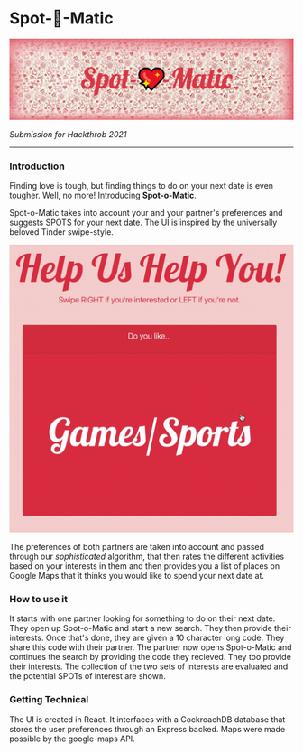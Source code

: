 # Spot-💖-Matic

![Banner](README_ASSETS/Banner.png)

*Submission for Hackthrob 2021*
<hr>

### Introduction

Finding love is tough, but finding things to do on your next date is even tougher. Well, no more! Introducing **Spot-o-Matic**. 

Spot-o-Matic takes into account your and your partner's preferences and suggests SPOTS for your next date.
The UI is inspired by the universally beloved Tinder swipe-style.

![Swipe Demo GIF](README_ASSETS/swipeDemo.gif)


The preferences of both partners are taken into account and passed through our *sophisticated* algorithm, that then rates the different activities based on your interests in them and then provides you a list of places on Google Maps that it thinks you would like to spend your next date at.

<!-- ![Google Maps Embeds](README_ASSETS/mapEmbed.gif) -->


### How to use it

It starts with one partner looking for something to do on their next date. They open up Spot-o-Matic and start a new search. They then provide their interests. Once that's done, they are given a 10 character long code. They share this code with their partner. The partner now opens Spot-o-Matic and continues the search by providing the code they recieved. They too provide their interests. The collection of the two sets of interests are evaluated and the potential SPOTs of interest are shown.

### Getting Technical

The UI is created in React. It interfaces with a CockroachDB database that stores the user preferences through an Express backed. Maps were made possible by the google-maps API.
